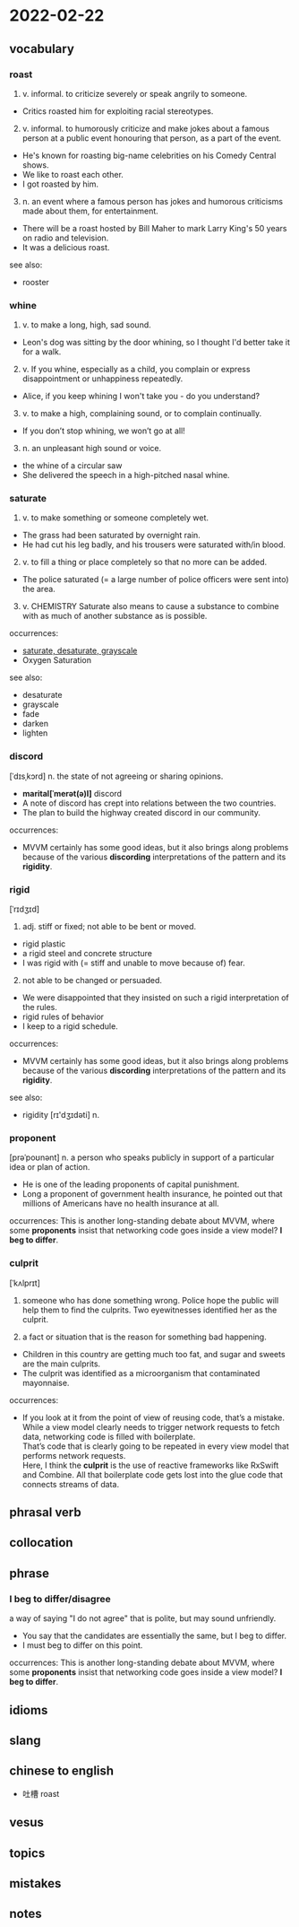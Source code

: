 # 2022-02-22
## vocabulary
### roast
1. v. informal. to criticize severely or speak angrily to someone.

- Critics roasted him for exploiting racial stereotypes.

2. v. informal. to humorously criticize and make jokes about a famous person at a public event honouring that person, as a part of the event.

- He's known for roasting big-name celebrities on his Comedy Central shows.
- We like to roast each other.
- I got roasted by him.

3. n. an event where a famous person has jokes and humorous criticisms made about them, for entertainment.

- There will be a roast hosted by Bill Maher to mark Larry King's 50 years on radio and television.
- It was a delicious roast.

see also:
- rooster

### whine
1. v. to make a long, high, sad sound.
- Leon's dog was sitting by the door whining, so I thought I'd better take it for a walk.
 
2. v. If you whine, especially as a child, you complain or express disappointment or unhappiness repeatedly.
- Alice, if you keep whining I won't take you - do you understand?

3. v. to make a high, complaining sound, or to complain continually.
- If you don’t stop whining, we won’t go at all!

3. n. an unpleasant high sound or voice.
- the whine of a circular saw
- She delivered the speech in a high-pitched nasal whine.

### saturate
1. v. to make something or someone completely wet.
- The grass had been saturated by overnight rain.
- He had cut his leg badly, and his trousers were saturated with/in blood.

2. v. to fill a thing or place completely so that no more can be added.
- The police saturated (= a large number of police officers were sent into) the area.

3. v. CHEMISTRY Saturate also means to cause a substance to combine with as much of another substance as is possible.

occurrences:
- [saturate, desaturate, grayscale](https://github.com/yannickl/DynamicColor#saturate-desaturate--grayscale)
- Oxygen Saturation

see also:
- desaturate
- grayscale
- fade
- darken
- lighten

### discord
[ˈdɪsˌkɔrd]
n. the state of not agreeing or sharing opinions.

- **marital[ˈmerət(ə)l]** discord
- A note of discord has crept into relations between the two countries.
- The plan to build the highway created discord in our community.

occurrences:
- MVVM certainly has some good ideas, but it also brings along problems because of the various **discording** interpretations of the pattern and its **rigidity**.

### rigid
[ˈrɪdʒɪd]

1. adj. stiff or fixed; not able to be bent or moved.
- rigid plastic
- a rigid steel and concrete structure
- I was rigid with (= stiff and unable to move because of) fear. 

2. not able to be changed or persuaded.
- We were disappointed that they insisted on such a rigid interpretation of the rules.
- rigid rules of behavior
- I keep to a rigid schedule.

occurrences:
- MVVM certainly has some good ideas, but it also brings along problems because of the various **discording** interpretations of the pattern and its **rigidity**.

see also:
- rigidity [rɪ'dʒɪdəti] n.

### proponent
[prəˈpoʊnənt]
n. a person who speaks publicly in support of a particular idea or plan of action.

- He is one of the leading proponents of capital punishment.
- Long a proponent of government health insurance, he pointed out that millions of Americans have no health insurance at all.

occurrences:
This is another long-standing debate about MVVM, where some **proponents** insist that networking code goes inside a view model?
**I beg to differ**.

### culprit
[ˈkʌlprɪt]
1. someone who has done something wrong.
Police hope the public will help them to find the culprits.
Two eyewitnesses identified her as the culprit.

2. a fact or situation that is the reason for something bad happening.
- Children in this country are getting much too fat, and sugar and sweets are the main culprits.
- The culprit was identified as a microorganism that contaminated mayonnaise.

occurrences:
- If you look at it from the point of view of reusing code, that’s a mistake. While a view model clearly needs to trigger network requests to fetch data, networking code is filled with boilerplate.\
That’s code that is clearly going to be repeated in every view model that performs network requests.\
Here, I think the **culprit** is the use of reactive frameworks like RxSwift and Combine. All that boilerplate code gets lost into the glue code that connects streams of data.

## phrasal verb

## collocation

## phrase
### I beg to differ/disagree
a way of saying "I do not agree" that is polite, but may sound unfriendly.

- You say that the candidates are essentially the same, but I beg to differ.
- I must beg to differ on this point.

occurrences:
This is another long-standing debate about MVVM, where some **proponents** insist that networking code goes inside a view model?
**I beg to differ**.

## idioms

## slang

## chinese to english
- 吐槽 roast

## vesus

## topics

## mistakes

## notes